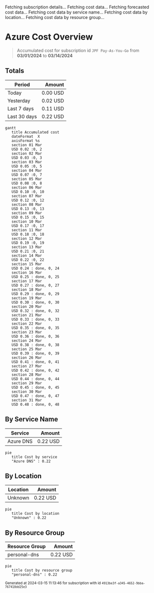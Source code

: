 Fetching subscription details...
Fetching cost data...
Fetching forecasted cost data...
Fetching cost data by service name...
Fetching cost data by location...
Fetching cost data by resource group...
# Azure Cost Overview

> Accumulated cost for subscription id `JPF Pay-As-You-Go` from **03/01/2024** to **03/14/2024**

## Totals

|Period|Amount|
|---|---:|
|Today|0.00 USD|
|Yesterday|0.02 USD|
|Last 7 days|0.11 USD|
|Last 30 days|0.22 USD|

```mermaid
gantt
   title Accumulated cost
   dateFormat  X
   axisFormat %s
   section 01 Mar
   USD 0.02 :0, 2
   section 02 Mar
   USD 0.03 :0, 3
   section 03 Mar
   USD 0.05 :0, 5
   section 04 Mar
   USD 0.07 :0, 7
   section 05 Mar
   USD 0.08 :0, 8
   section 06 Mar
   USD 0.10 :0, 10
   section 07 Mar
   USD 0.12 :0, 12
   section 08 Mar
   USD 0.13 :0, 13
   section 09 Mar
   USD 0.15 :0, 15
   section 10 Mar
   USD 0.17 :0, 17
   section 11 Mar
   USD 0.18 :0, 18
   section 12 Mar
   USD 0.19 :0, 19
   section 13 Mar
   USD 0.21 :0, 21
   section 14 Mar
   USD 0.22 :0, 22
   section 15 Mar
   USD 0.24 : done, 0, 24
   section 16 Mar
   USD 0.25 : done, 0, 25
   section 17 Mar
   USD 0.27 : done, 0, 27
   section 18 Mar
   USD 0.29 : done, 0, 29
   section 19 Mar
   USD 0.30 : done, 0, 30
   section 20 Mar
   USD 0.32 : done, 0, 32
   section 21 Mar
   USD 0.33 : done, 0, 33
   section 22 Mar
   USD 0.35 : done, 0, 35
   section 23 Mar
   USD 0.36 : done, 0, 36
   section 24 Mar
   USD 0.38 : done, 0, 38
   section 25 Mar
   USD 0.39 : done, 0, 39
   section 26 Mar
   USD 0.41 : done, 0, 41
   section 27 Mar
   USD 0.42 : done, 0, 42
   section 28 Mar
   USD 0.44 : done, 0, 44
   section 29 Mar
   USD 0.45 : done, 0, 45
   section 30 Mar
   USD 0.47 : done, 0, 47
   section 31 Mar
   USD 0.48 : done, 0, 48
```

## By Service Name

|Service|Amount|
|---|---:|
|Azure DNS|0.22 USD|

```mermaid
pie
   title Cost by service
   "Azure DNS" : 0.22
```

## By Location

|Location|Amount|
|---|---:|
|Unknown|0.22 USD|

```mermaid
pie
   title Cost by location
   "Unknown" : 0.22
```

## By Resource Group

|Resource Group|Amount|
|---|---:|
|personal-dns|0.22 USD|

```mermaid
pie
   title Cost by resource group
   "personal-dns" : 0.22
```

<sup>Generated at 2024-03-15 11:13:46 for subscription with id `4913be3f-a345-4652-9bba-767418dd25e3`</sup>
